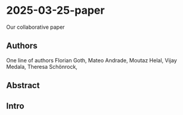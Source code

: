 # 2025-03-25-paper
Our collaborative paper

## Authors
One line of authors
Florian Goth, Mateo Andrade, Moutaz Helal, Vijay Medala, Theresa Schönrock, 


## Abstract

## Intro

